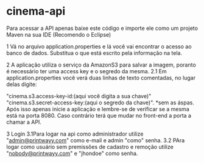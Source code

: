 # cinema-api

Para acessar a API apenas baixe este código e importe ele como um projeto Maven na sua IDE (Recomendo o Eclipse)

1 Vá no arquivo application.properties e lá você vai encontrar o acesso ao banco de dados. Substitua o que está escrito pela informação na tela.

2 A aplicação utiliza o serviço da AmazonS3 para salvar a imagem, poranto é necessário ter uma access key e o segredo da mesma.
2.1 Em application.properties você verá duas linhas de texto comentadas, no lugar delas digite:  

"cinema.s3.access-key-id:(aqui você digita a sua chave)" 
"cinema.s3.secret-access-key:(aqui o segredo da chave)".
  *sem as áspas.
  Após isso apenas inicie a aplicação e lembre-se de verificar se a mesma está na porta 8080. Caso contrário terá que mudar no front-end a porta a chamar a API.

 3 Login
 3.1Para logar na api como administrador utilize "admin@printwayy.com" como e-mail e admin "como" senha.
 3.2 PAra logar como usuário sem premissões de cadastro e remoção utilize "nobody@printwayy.com" e "jhondoe" como senha.
